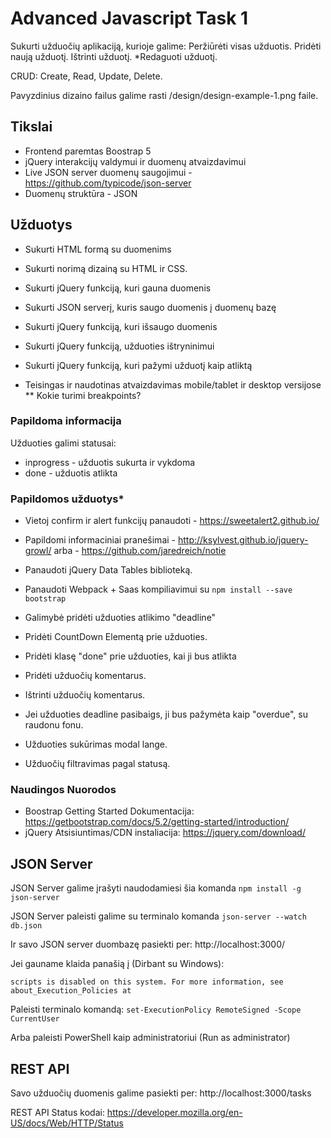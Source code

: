 # Advanced Javascript Task 1

Sukurti užduočių aplikaciją, kurioje galime:
Peržiūrėti visas užduotis.
Pridėti naują užduotį.
Ištrinti užduotį.
*Redaguoti užduotį.

CRUD: Create, Read, Update, Delete.

Pavyzdinius dizaino failus galime rasti /design/design-example-1.png faile.

## Tikslai

* Frontend paremtas Boostrap 5
* jQuery interakcijų valdymui ir duomenų atvaizdavimui
* Live JSON server duomenų saugojimui - https://github.com/typicode/json-server
* Duomenų struktūra - JSON



## Užduotys

* Sukurti HTML formą su duomenims
* Sukurti norimą dizainą su HTML ir CSS.
* Sukurti jQuery funkciją, kuri gauna duomenis
* Sukurti JSON serverį, kuris saugo duomenis į duomenų bazę

* Sukurti jQuery funkciją, kuri išsaugo duomenis
* Sukurti jQuery funkciją, užduoties ištryninimui

* Sukurti jQuery funkciją, kuri pažymi užduotį kaip atliktą

* Teisingas ir naudotinas atvaizdavimas mobile/tablet ir desktop versijose
** Kokie turimi breakpoints?


### Papildoma informacija
Užduoties galimi statusai: 
* inprogress - užduotis sukurta ir vykdoma
* done - užduotis atlikta


### Papildomos užduotys* 

 - Vietoj confirm ir alert funkcijų panaudoti -  https://sweetalert2.github.io/
 - Papildomi informaciniai pranešimai - http://ksylvest.github.io/jquery-growl/ arba - https://github.com/jaredreich/notie



 - Panaudoti jQuery Data Tables biblioteką.
 - Panaudoti Webpack + Saas kompiliavimui su `npm install --save bootstrap`
 - Galimybė pridėti užduoties atlikimo "deadline"
 - Pridėti CountDown Elementą prie užduoties. 
 - Pridėti klasę "done" prie užduoties, kai ji bus atlikta
 - Pridėti užduočių komentarus.
 - Ištrinti užduočių komentarus.
 - Jei užduoties deadline pasibaigs, ji bus pažymėta kaip "overdue", su raudonu fonu.
 - Užduoties sukūrimas modal lange.
 - Užduočių filtravimas pagal statusą.


### Naudingos Nuorodos

* Boostrap Getting Started Dokumentacija: https://getbootstrap.com/docs/5.2/getting-started/introduction/
* jQuery Atsisiuntimas/CDN instaliacija: https://jquery.com/download/


## JSON Server

JSON Server galime įrašyti naudodamiesi šia komanda
`npm install -g json-server`

JSON Server paleisti galime su terminalo komanda
`json-server --watch db.json`

Ir savo JSON server duombazę pasiekti per: http://localhost:3000/


Jei gauname klaida panašią į (Dirbant su Windows): 

```json-server : File C:\Users\Robertas\AppData\Roaming\npm\json-server.ps1 cannot be loaded because running
scripts is disabled on this system. For more information, see about_Execution_Policies at
````

Paleisti terminalo komandą: 
`set-ExecutionPolicy RemoteSigned -Scope CurrentUser`

Arba paleisti PowerShell kaip administratoriui (Run as administrator)


## REST API 

Savo užduočių duomenis galime pasiekti per:
http://localhost:3000/tasks


REST API Status kodai:
https://developer.mozilla.org/en-US/docs/Web/HTTP/Status
